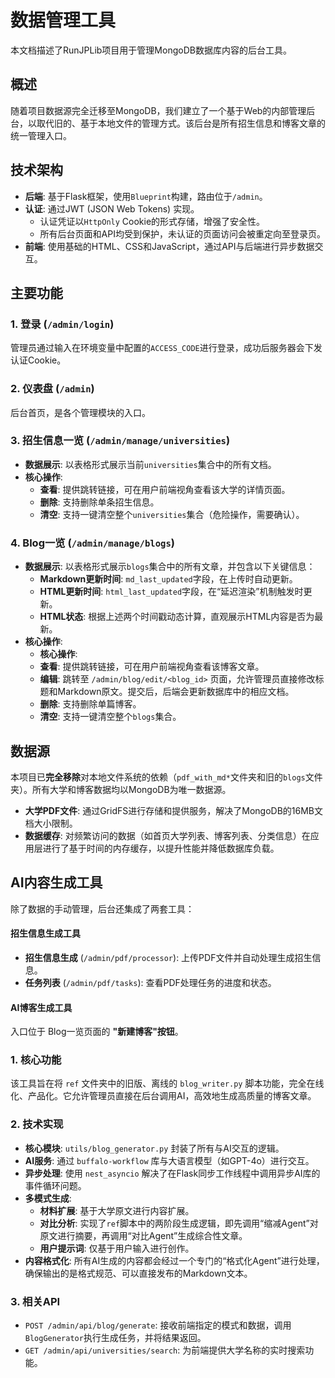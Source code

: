# 数据管理工具

本文档描述了RunJPLib项目用于管理MongoDB数据库内容的后台工具。

## 概述

随着项目数据源完全迁移至MongoDB，我们建立了一个基于Web的内部管理后台，以取代旧的、基于本地文件的管理方式。该后台是所有招生信息和博客文章的统一管理入口。

## 技术架构

- **后端**: 基于Flask框架，使用`Blueprint`构建，路由位于`/admin`。
- **认证**: 通过JWT (JSON Web Tokens) 实现。
    - 认证凭证以`HttpOnly` Cookie的形式存储，增强了安全性。
    - 所有后台页面和API均受到保护，未认证的页面访问会被重定向至登录页。
- **前端**: 使用基础的HTML、CSS和JavaScript，通过API与后端进行异步数据交互。

## 主要功能

### 1. 登录 (`/admin/login`)
管理员通过输入在环境变量中配置的`ACCESS_CODE`进行登录，成功后服务器会下发认证Cookie。

### 2. 仪表盘 (`/admin`)
后台首页，是各个管理模块的入口。

### 3. 招生信息一览 (`/admin/manage/universities`)
- **数据展示**: 以表格形式展示当前`universities`集合中的所有文档。
- **核心操作**:
    - **查看**: 提供跳转链接，可在用户前端视角查看该大学的详情页面。
    - **删除**: 支持删除单条招生信息。
    - **清空**: 支持一键清空整个`universities`集合（危险操作，需要确认）。

### 4. Blog一览 (`/admin/manage/blogs`)
- **数据展示**: 以表格形式展示`blogs`集合中的所有文章，并包含以下关键信息：
    - **Markdown更新时间**: `md_last_updated`字段，在上传时自动更新。
    - **HTML更新时间**: `html_last_updated`字段，在“延迟渲染”机制触发时更新。
    - **HTML状态**: 根据上述两个时间戳动态计算，直观展示HTML内容是否为最新。
- **核心操作**:
    - **核心操作**:
    - **查看**: 提供跳转链接，可在用户前端视角查看该博客文章。
    - **编辑**: 跳转至 `/admin/blog/edit/<blog_id>` 页面，允许管理员直接修改标题和Markdown原文。提交后，后端会更新数据库中的相应文档。
    - **删除**: 支持删除单篇博客。
    - **清空**: 支持一键清空整个`blogs`集合。

## 数据源
本项目已**完全移除**对本地文件系统的依赖（`pdf_with_md*`文件夹和旧的`blogs`文件夹）。所有大学和博客数据均以MongoDB为唯一数据源。
- **大学PDF文件**: 通过GridFS进行存储和提供服务，解决了MongoDB的16MB文档大小限制。
- **数据缓存**: 对频繁访问的数据（如首页大学列表、博客列表、分类信息）在应用层进行了基于时间的内存缓存，以提升性能并降低数据库负载。

## AI内容生成工具

除了数据的手动管理，后台还集成了两套工具：

#### 招生信息生成工具
- **招生信息生成** (`/admin/pdf/processor`): 上传PDF文件并自动处理生成招生信息。
- **任务列表** (`/admin/pdf/tasks`): 查看PDF处理任务的进度和状态。

#### AI博客生成工具
入口位于 Blog一览页面的 **"新建博客"按钮**。

### 1. 核心功能
该工具旨在将 `ref` 文件夹中的旧版、离线的 `blog_writer.py` 脚本功能，完全在线化、产品化。它允许管理员直接在后台调用AI，高效地生成高质量的博客文章。

### 2. 技术实现
- **核心模块**: `utils/blog_generator.py` 封装了所有与AI交互的逻辑。
- **AI服务**: 通过 `buffalo-workflow` 库与大语言模型（如GPT-4o）进行交互。
- **异步处理**: 使用 `nest_asyncio` 解决了在Flask同步工作线程中调用异步AI库的事件循环问题。
- **多模式生成**:
    - **材料扩展**: 基于大学原文进行内容扩展。
    - **对比分析**: 实现了`ref`脚本中的两阶段生成逻辑，即先调用“缩减Agent”对原文进行摘要，再调用“对比Agent”生成综合性文章。
    - **用户提示词**: 仅基于用户输入进行创作。
- **内容格式化**: 所有AI生成的内容都会经过一个专门的“格式化Agent”进行处理，确保输出的是格式规范、可以直接发布的Markdown文本。

### 3. 相关API
- `POST /admin/api/blog/generate`: 接收前端指定的模式和数据，调用`BlogGenerator`执行生成任务，并将结果返回。
- `GET /admin/api/universities/search`: 为前端提供大学名称的实时搜索功能。
